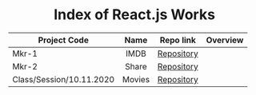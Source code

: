 <h1 align="center">Index of React.js Works</h1>  
  
  | Project Code | Name     | Repo link                                                      |           Overview                  |
  |--------------|:--------:|:--------------------------------------------------------------:|------------------------------------:|
  |Mkr-1    |IMDB | [Repository](https://github.com/marntext/IMDB)| |
  |Mkr-2    |Share | [Repository](https://github.com/marntext/react-share)| |
  |Class/Session/10.11.2020     |Movies | [Repository](https://github.com/marntext/Components)| | 
